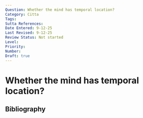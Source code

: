 ```yaml
---
Question: Whether the mind has temporal location?
Category: Citta
Tags: 
Sutta References: 
Date Entered: 9-12-25
Last Revised: 9-12-25
Review Status: Not started
Level: 
Priority: 
Number: 
Draft: true
---
```


# Whether the mind has temporal location?

## Bibliography

<!-- 

Notes:



-->